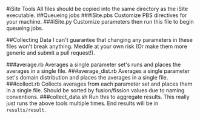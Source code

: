#iSite Tools
All files should be copied into the same directory as the iSite executable.
##Queueing jobs
###iSite.pbs
Customize PBS directives for your machine.
###iSite.py
 Customize parameters then run this file to begin queueing jobs.

##Collecting Data
I can't guarantee that changing any parameters in these files won't break anything. Meddle at your own risk (Or make them more generic and submit a pull request!).

###average.rb
Averages a single parameter set's runs and places the averages in a single file.
###average\_dist.rb
Averages a single parameter set's domain distribution and places the averages in a single file.
###collect.rb
Collects averages from each parameter set and places them in a single file. Should be sorted by fusion/fission values due to naming conventions.
###collect\_data.sh
Run this to aggregate results. This really just runs the above tools multiple times. End results will be in `results/result`.
